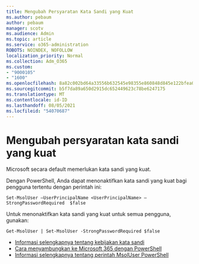 ```yaml
---
title: Mengubah Persyaratan Kata Sandi yang Kuat
ms.author: pebaum
author: pebaum
manager: scotv
ms.audience: Admin
ms.topic: article
ms.service: o365-administration
ROBOTS: NOINDEX, NOFOLLOW
localization_priority: Normal
ms.collection: Adm_O365
ms.custom:
- "9000105"
- "1600"
ms.openlocfilehash: 8a82c002bd64a33556b632545e98355e860848d845e122bfea06fbc5ee5dcb90
ms.sourcegitcommit: b5f7da89a650d2915dc652449623c78be6247175
ms.translationtype: MT
ms.contentlocale: id-ID
ms.lasthandoff: 08/05/2021
ms.locfileid: "54070687"
---
```

# <a name="change-strong-password-requirement"></a>Mengubah persyaratan kata sandi yang kuat

Microsoft secara default memerlukan kata sandi yang kuat.

Dengan PowerShell, Anda dapat menonaktifkan kata sandi yang kuat bagi pengguna tertentu dengan perintah ini:

`Set-MsolUser –UserPrincipalName <UserPrincipalName> –StrongPasswordRequired  $false`

Untuk menonaktifkan kata sandi yang kuat untuk semua pengguna, gunakan:

`Get-MsolUser | Set-MsolUser -StrongPasswordRequired $false`

- [Informasi selengkapnya tentang kebijakan kata sandi](https://docs.microsoft.com/azure/active-directory/authentication/concept-sspr-policy#password-policies-that-only-apply-to-cloud-user-accounts)
- [Cara menyambungkan ke Microsoft 365 dengan PowerShell](https://docs.microsoft.com/office365/enterprise/powershell/connect-to-office-365-powershell#connect-with-the-microsoft-azure-active-directory-module-for-windows-powershell)
- [Informasi selengkapnya tentang perintah MsolUser PowerShell](https://docs.microsoft.com/powershell/module/msonline/set-msoluser?view=azureadps-1.0)

